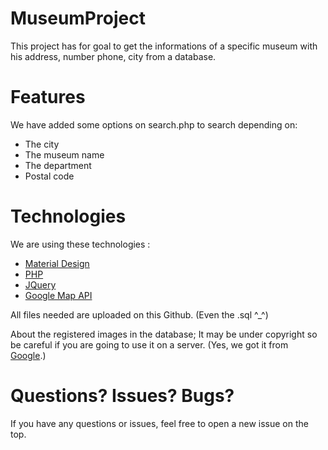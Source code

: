 # MuseumProject

This project has for goal to get the informations of a specific museum with his address, number phone, city from a database.

<h1>Features</h1>
We have added some options on search.php to search depending on:
<ul>
  <li>The city</li>
  <li>The museum name</li>
  <li>The department</li>
  <li>Postal code</li>
</ul>

<h1>Technologies</h1>
We are using these technologies :
<ul>
  <li><a href="http://materializecss.com/">Material Design</a></li>
  <li><a href="http://php.net">PHP</a></li>
  <li><a href="https://jquery.com/">JQuery</a></li>
  <li><a href="https://developers.google.com/maps/?hl=fr">Google Map API</a></li>
</ul>

All files needed are uploaded on this Github. (Even the .sql ^_^)

About the registered images in the database; It may be under copyright so be careful if you are going to use it on a server. (Yes, we got it from <a href="http://google.com">Google</a>.)

<h1>Questions? Issues? Bugs?</h1>

If you have any questions or issues, feel free to open a new issue on the top.
